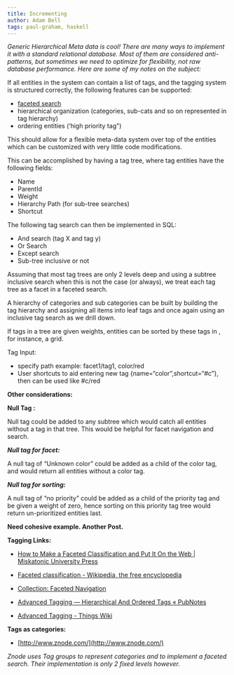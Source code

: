 ```yaml
---
title: Incrementing
author: Adam Bell
tags: paul-graham, haskell
---
```

_Generic Hierarchical Meta data is cool! There are many ways to implement it with a standard relational database. Most of them are considered anti-patterns, but sometimes we need to optimize for flexibility, not raw database performance. Here are some of my notes on the subject:_

If all entities in the system can contain a list of tags, and the tagging system is structured correctly, the following features can be supported:

*   [faceted search](http://en.wikipedia.org/wiki/Faceted_search)
*   hierarchical organization (categories, sub-cats and so on represented in tag hierarchy)
*   ordering entities (‘high priority tag")

This should allow for a flexible meta-data system over top of the entities which can be customized with very little code modifications.

This can be accomplished by having a tag tree, where tag entities have the following fields:

*   Name
*   ParentId
*   Weight
*   Hierarchy Path (for sub-tree searches)
*   Shortcut

The following tag search can then be implemented in SQL:

*   And search (tag X and tag y)
*   Or Search
*   Except search
*   Sub-tree inclusive or not

Assuming that most tag trees are only 2 levels deep and using a subtree inclusive search when this is not the case (or always), we treat each tag tree as a facet in a faceted search.

A hierarchy of categories and sub categories can be built by building the tag hierarchy and assigning all items into leaf tags and once again using an inclusive tag search as we drill down.

If tags in a tree are given weights, entities can be sorted by these tags in , for instance, a grid.

Tag Input:

*   specify path example: facet1/tag1, color/red
*   User shortcuts to aid entering new tag {name=“color”,shortcut=“#c”}, then can be used like #c/red

**Other considerations:**

**Null Tag :**

Null tag could be added to any subtree which would catch all entities without a tag in that tree. This would be helpful for facet navigation and search.

**_Null tag for facet:_**

A null tag of “Unknown color” could be added as a child of the color tag, and would return all entities without a color tag.

_**Null tag for sorting:**_

A null tag of “no priority” could be added as a child of the priority tag and be given a weight of zero, hence sorting on this priority tag tree would return un-prioritized entities last.

**Need cohesive example. Another Post.**

**Tagging Links:**

*   [How to Make a Faceted Classification and Put It On the Web | Miskatonic University Press](http://www.miskatonic.org/library/facet-web-howto.html)

*   [Faceted classification - Wikipedia, the free encyclopedia](http://en.wikipedia.org/wiki/Faceted_classification)

*   [Collection: Faceted Navigation](http://www.flickr.com/photos/morville/collections/72157603789246885/)

*   [Advanced Tagging — Hierarchical And Ordered Tags « PubNotes](http://pubnotes.wordpress.com/2007/10/14/ordered-tags/)

*   [Advanced Tagging - Things Wiki](http://culturedcode.com/things/wiki/index.php?title=Advanced_Tagging)

**Tags as categories:**

*   [http://www.znode.com/](http://www.znode.com/)

_Znode uses Tag groups to represent categories and to implement a faceted search. Their implementation is only 2 fixed levels however._
